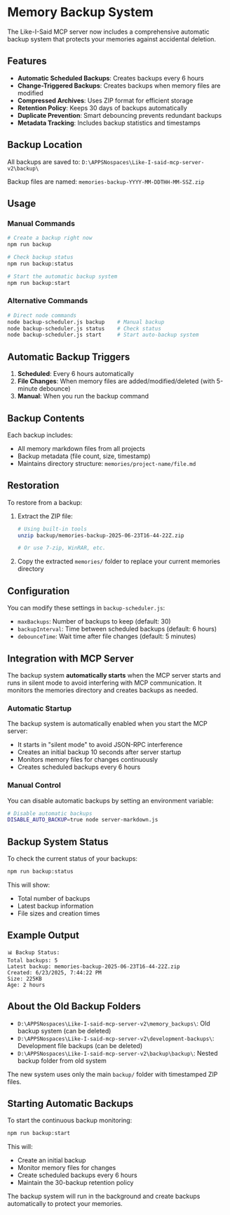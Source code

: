 # Memory Backup System

The Like-I-Said MCP server now includes a comprehensive automatic backup system that protects your memories against accidental deletion.

## Features

- **Automatic Scheduled Backups**: Creates backups every 6 hours
- **Change-Triggered Backups**: Creates backups when memory files are modified
- **Compressed Archives**: Uses ZIP format for efficient storage
- **Retention Policy**: Keeps 30 days of backups automatically
- **Duplicate Prevention**: Smart debouncing prevents redundant backups
- **Metadata Tracking**: Includes backup statistics and timestamps

## Backup Location

All backups are saved to: `D:\APPSNospaces\Like-I-said-mcp-server-v2\backup\`

Backup files are named: `memories-backup-YYYY-MM-DDTHH-MM-SSZ.zip`

## Usage

### Manual Commands

```bash
# Create a backup right now
npm run backup

# Check backup status
npm run backup:status

# Start the automatic backup system
npm run backup:start
```

### Alternative Commands

```bash
# Direct node commands
node backup-scheduler.js backup    # Manual backup
node backup-scheduler.js status    # Check status
node backup-scheduler.js start     # Start auto-backup system
```

## Automatic Backup Triggers

1. **Scheduled**: Every 6 hours automatically
2. **File Changes**: When memory files are added/modified/deleted (with 5-minute debounce)
3. **Manual**: When you run the backup command

## Backup Contents

Each backup includes:
- All memory markdown files from all projects
- Backup metadata (file count, size, timestamp)
- Maintains directory structure: `memories/project-name/file.md`

## Restoration

To restore from a backup:

1. Extract the ZIP file: 
   ```bash
   # Using built-in tools
   unzip backup/memories-backup-2025-06-23T16-44-22Z.zip
   
   # Or use 7-zip, WinRAR, etc.
   ```

2. Copy the extracted `memories/` folder to replace your current memories directory

## Configuration

You can modify these settings in `backup-scheduler.js`:

- `maxBackups`: Number of backups to keep (default: 30)
- `backupInterval`: Time between scheduled backups (default: 6 hours)
- `debounceTime`: Wait time after file changes (default: 5 minutes)

## Integration with MCP Server

The backup system **automatically starts** when the MCP server starts and runs in silent mode to avoid interfering with MCP communication. It monitors the memories directory and creates backups as needed.

### Automatic Startup

The backup system is automatically enabled when you start the MCP server:
- It starts in "silent mode" to avoid JSON-RPC interference
- Creates an initial backup 10 seconds after server startup
- Monitors memory files for changes continuously
- Creates scheduled backups every 6 hours

### Manual Control

You can disable automatic backups by setting an environment variable:
```bash
# Disable automatic backups
DISABLE_AUTO_BACKUP=true node server-markdown.js
```

## Backup System Status

To check the current status of your backups:

```bash
npm run backup:status
```

This will show:
- Total number of backups
- Latest backup information
- File sizes and creation times

## Example Output

```
📊 Backup Status:
Total backups: 5
Latest backup: memories-backup-2025-06-23T16-44-22Z.zip
Created: 6/23/2025, 7:44:22 PM
Size: 225KB
Age: 2 hours
```

## About the Old Backup Folders

- `D:\APPSNospaces\Like-I-said-mcp-server-v2\memory_backups\`: Old backup system (can be deleted)
- `D:\APPSNospaces\Like-I-said-mcp-server-v2\development-backups\`: Development file backups (can be deleted)
- `D:\APPSNospaces\Like-I-said-mcp-server-v2\backup\backup\`: Nested backup folder from old system

The new system uses only the main `backup/` folder with timestamped ZIP files.

## Starting Automatic Backups

To start the continuous backup monitoring:

```bash
npm run backup:start
```

This will:
- Create an initial backup
- Monitor memory files for changes
- Create scheduled backups every 6 hours
- Maintain the 30-backup retention policy

The backup system will run in the background and create backups automatically to protect your memories.